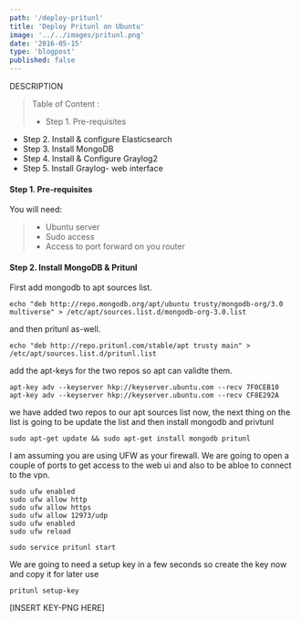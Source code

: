 ```yaml
---
path: '/deploy-pritunl'
title: 'Deploy Pritunl on Ubuntu'
image: '../../images/pritunl.png'
date: '2016-05-15'
type: 'blogpost'
published: false 
---
```


DESCRIPTION

> Table of Content :
> - Step 1. Pre-requisites
- Step 2. Install & configure Elasticsearch
- Step 3. Install MongoDB
- Step 4. Install & Configure Graylog2
- Step 5. Install Graylog- web interface

#### Step 1. Pre-requisites

You will need:
> - Ubuntu server  
> - Sudo access  
> - Access to port forward on you router

#### Step 2. Install MongoDB & Pritunl
First add mongodb to apt sources list.
```
echo "deb http://repo.mongodb.org/apt/ubuntu trusty/mongodb-org/3.0 multiverse" > /etc/apt/sources.list.d/mongodb-org-3.0.list
```
and then pritunl as-well.
```
echo "deb http://repo.pritunl.com/stable/apt trusty main" > /etc/apt/sources.list.d/pritunl.list
```

add the apt-keys for the two repos so apt can validte them.
```
apt-key adv --keyserver hkp://keyserver.ubuntu.com --recv 7F0CEB10
apt-key adv --keyserver hkp://keyserver.ubuntu.com --recv CF8E292A
```

we have added two repos to our apt sources list now, the next thing on the list is going to be update the list and then install mongodb and privtunl

```
sudo apt-get update && sudo apt-get install mongodb pritunl
```

I am assuming you are using UFW as your firewall. We are going to open a couple of ports to get access to the web ui and also to be abloe to connect to the vpn.
```
sudo ufw enabled
sudo ufw allow http
sudo ufw allow https
sudo ufw allow 12973/udp
sudo ufw enabled
sudo ufw reload
```

```
sudo service pritunl start
```

We are going to need a setup key in a few seconds so create the key now and copy it for later use

```
pritunl setup-key
```
[INSERT KEY-PNG HERE]
